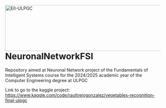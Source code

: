 <a href="https://www.eii.ulpgc.es" target="_blank">
  <img src="https://www.eii.ulpgc.es/sites/default/files/eii-acron-mod.png" alt="EII-ULPGC" style="float: right; width: 516px; height: 150px;" />
</a>

# NeuronalNetworkFSI
Repository aimed at Neuronal Network project of the   Fundamentals of Intelligent Systems course for the 2024/2025 academic year of the Computer Engineering degree at ULPGC

Link to go to the kaggle project: https://www.kaggle.com/code/raultrejogonzalez/vegetables-recognition-final-ulpgc

